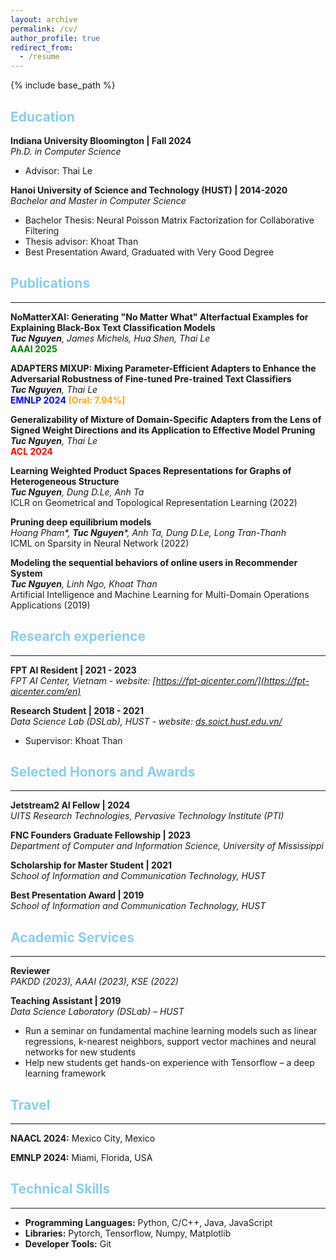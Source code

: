 ```yaml
---
layout: archive
permalink: /cv/
author_profile: true
redirect_from:
  - /resume
---
```


{% include base_path %}
  
<!-- Education
====== -->
<h2 style="color:#87CEEB">Education</h2>

**Indiana University Bloomington | Fall 2024**   
*Ph.D. in Computer Science*
  * Advisor: Thai Le

<!-- **University of Mississippi | 2023 - 2024**   
*R.A in Computer and Information Science*
  * Advisor: Thai Le
  * GPA: 4.0/4.0 -->

**Hanoi University of Science and Technology (HUST) | 2014-2020**   
*Bachelor and Master in Computer Science*
  * Bachelor Thesis: Neural Poisson Matrix Factorization for Collaborative Filtering
  * Thesis advisor: Khoat Than
  * Best Presentation Award, Graduated with Very Good Degree


<!-- Publications
====== -->
<h2 style="color:#87CEEB">Publications</h2>
<hr>

**NoMatterXAI: Generating "No Matter What" Alterfactual Examples for Explaining Black-Box Text Classification Models**   
*__Tuc Nguyen__,  James Michels, Hua Shen, Thai Le*   
<span style="color: green; font-weight: bold;">AAAI 2025</span>

**ADAPTERS MIXUP: Mixing Parameter-Efficient Adapters to Enhance the Adversarial Robustness of Fine-tuned Pre-trained Text Classifiers**   
*__Tuc Nguyen__, Thai Le*   
<span style="color: blue; font-weight: bold;">EMNLP 2024</span> <span style="color: orange; font-weight: bold;">[Oral: 7.94%]</span>

**Generalizability of Mixture of Domain-Specific Adapters from the Lens of Signed Weight Directions and its Application to Effective Model Pruning**   
*__Tuc Nguyen__, Thai Le*   
<span style="color: red; font-weight: bold;">ACL 2024</span>

**Learning Weighted Product Spaces Representations for Graphs of Heterogeneous Structure**   
*__Tuc Nguyen__, Dung D.Le, Anh Ta*   
ICLR on Geometrical and Topological Representation Learning (2022)

**Pruning deep equilibrium models**   
*Hoang Pham\*, __Tuc Nguyen__\*, Anh Ta, Dung D.Le, Long Tran-Thanh*   
ICML on Sparsity in Neural Network (2022)

**Modeling the sequential behaviors of online users in Recommender System**   
*__Tuc Nguyen__, Linh Ngo, Khoat Than*   
Artificial Intelligence and Machine Learning for Multi-Domain Operations Applications (2019)

<!-- Research experience
====== -->
<h2 style="color:#87CEEB">Research experience</h2>
<hr>

**FPT AI Resident | 2021 - 2023**   
*FPT AI Center, Vietnam - website: [https://fpt-aicenter.com/](https://fpt-aicenter.com/en)*

**Research Student | 2018 - 2021**   
*Data Science Lab (DSLab), HUST - website: [ds.soict.hust.edu.vn/](http://ds.soict.hust.edu.vn/)*
  * Supervisor: Khoat Than

  
<!-- Projects
====== -->

<!-- Honors and Awards
====== -->
<h2 style="color:#87CEEB">Selected Honors and Awards</h2>
<hr>

**Jetstream2 AI Fellow | 2024**  
*UITS Research Technologies, Pervasive Technology Institute (PTI)*

**FNC Founders Graduate Fellowship | 2023**   
*Department of Computer and Information Science, University of Mississippi*   

**Scholarship for Master Student | 2021**   
*School of Information and Communication Technology, HUST* 

**Best Presentation Award | 2019**   
*School of Information and Communication Technology, HUST*   
  
<!-- Other Activities
====== -->
<h2 style="color:#87CEEB">Academic Services</h2>
<hr>

**Reviewer**   
*PAKDD (2023), AAAI (2023), KSE (2022)*

**Teaching Assistant | 2019**   
*Data Science Laboratory (DSLab) – HUST*
  * Run a seminar on fundamental machine learning models such as linear regressions, k-nearest neighbors, support vector machines and neural networks for new students
  * Help new students get hands-on experience with Tensorflow – a deep learning framework

<h2 style="color:#87CEEB">Travel</h2>
<hr>

  **NAACL 2024:** Mexico City, Mexico

  **EMNLP 2024:** Miami, Florida, USA

<h2 style="color:#87CEEB">Technical Skills</h2>
<hr>

  * **Programming Languages:** Python, C/C++, Java, JavaScript
  * **Libraries:** Pytorch, Tensorflow, Numpy, Matplotlib
  * **Developer Tools:** Git